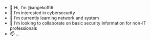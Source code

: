 - 👋 Hi, I’m @angekoffi9
- 👀 I’m interested in cybersecurity
- 🌱 I’m currently learning network and system
- 💞️ I’m looking to collaborate on basic security information for non-IT professionals
- 📫 ...

<!---
angekoffi9/angekoffi9 is a ✨ special ✨ repository because its `README.md` (this file) appears on your GitHub profile.
You can click the Preview link to take a look at your changes.
--->
